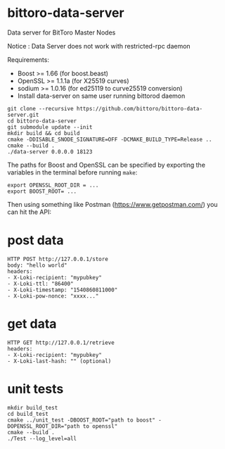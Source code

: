 # bittoro-data-server
Data server for BitToro Master Nodes

Notice : Data Server does not work with restricted-rpc daemon

Requirements:
* Boost >= 1.66 (for boost.beast)
* OpenSSL >= 1.1.1a (for X25519 curves)
* sodium >= 1.0.16 (for ed25119 to curve25519 conversion)
* Install data-server on same user running bittorod daemon
```
git clone --recursive https://github.com/bittoro/bittoro-data-server.git
cd bittoro-data-server
git submodule update --init
mkdir build && cd build
cmake -DDISABLE_SNODE_SIGNATURE=OFF -DCMAKE_BUILD_TYPE=Release ..
cmake --build .
./data-server 0.0.0.0 18123
```

The paths for Boost and OpenSSL can be specified by exporting the variables in the terminal before running `make`:
```
export OPENSSL_ROOT_DIR = ...
export BOOST_ROOT= ...
```

Then using something like Postman (https://www.getpostman.com/) you can hit the API:

# post data
```
HTTP POST http://127.0.0.1/store
body: "hello world"
headers:
- X-Loki-recipient: "mypubkey"
- X-Loki-ttl: "86400"
- X-Loki-timestamp: "1540860811000"
- X-Loki-pow-nonce: "xxxx..."
```
# get data
```
HTTP GET http://127.0.0.1/retrieve
headers:
- X-Loki-recipient: "mypubkey"
- X-Loki-last-hash: "" (optional)
```

# unit tests
```
mkdir build_test
cd build_test
cmake ../unit_test -DBOOST_ROOT="path to boost" -DOPENSSL_ROOT_DIR="path to openssl"
cmake --build .
./Test --log_level=all
```
